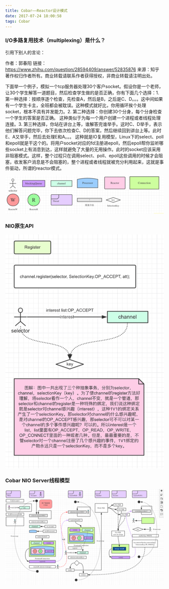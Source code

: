 ```yaml
---
title: Cobar——Reactor设计模式
date: 2017-07-24 18:00:58
tags: Cobar
---
```




### I/O多路复用技术（multiplexing）是什么？

引用下别人的言论：

作者：郭春阳
链接：https://www.zhihu.com/question/28594409/answer/52835876
来源：知乎
著作权归作者所有。商业转载请联系作者获得授权，非商业转载请注明出处。

下面举一个例子，模拟一个tcp服务器处理30个客户socket。假设你是一个老师，让30个学生解答一道题目，然后检查学生做的是否正确，你有下面几个选择：1. 第一种选择：按顺序逐个检查，先检查A，然后是B，之后是C、D。。。这中间如果有一个学生卡主，全班都会被耽误。这种模式就好比，你用循环挨个处理socket，根本不具有并发能力。2. 第二种选择：你创建30个分身，每个分身检查一个学生的答案是否正确。 这种类似于为每一个用户创建一个进程或者线程处理连接。3. 第三种选择，你站在讲台上等，谁解答完谁举手。这时C、D举手，表示他们解答问题完毕，你下去依次检查C、D的答案，然后继续回到讲台上等。此时E、A又举手，然后去处理E和A。。。 这种就是IO复用模型，Linux下的select、poll和epoll就是干这个的。将用户socket对应的fd注册进epoll，然后epoll帮你监听哪些socket上有消息到达，这样就避免了大量的无用操作。此时的socket应该采用非阻塞模式。这样，整个过程只在调用select、poll、epoll这些调用的时候才会阻塞，收发客户消息是不会阻塞的，整个进程或者线程就被充分利用起来，这就是事件驱动，所谓的reactor模式。


![](Cobar-Reactor-design-pattern/CobarReactorSign.gif)

### NIO原生API

![](Cobar-Reactor-design-pattern/NioRegister.gif)

### Cobar NIO Server线程模型

![](Cobar-Reactor-design-pattern/CobarReactor.gif)



